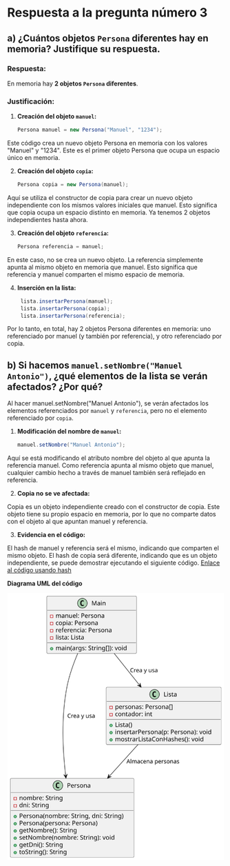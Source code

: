 # Respuesta a la pregunta número 3

## **a) ¿Cuántos objetos `Persona` diferentes hay en memoria? Justifique su respuesta.**

### Respuesta:

En memoria hay **2 objetos `Persona` diferentes**.

### Justificación:

1. **Creación del objeto `manuel`:**
   ```java
   Persona manuel = new Persona("Manuel", "1234");
   ```

Este código crea un nuevo objeto Persona en memoria con los valores "Manuel" y "1234". Este es el primer objeto Persona que ocupa un espacio único en memoria.


2. **Creación del objeto `copia`:**
   ```java
   Persona copia = new Persona(manuel);
   ```

Aquí se utiliza el constructor de copia para crear un nuevo objeto independiente con los mismos valores iniciales que manuel. Esto significa que copia ocupa un espacio distinto en memoria. Ya tenemos 2 objetos independientes hasta ahora.

3. **Creación del objeto `referencia`:**
   ```java
   Persona referencia = manuel;
   ```

En este caso, no se crea un nuevo objeto. La referencia simplemente apunta al mismo objeto en memoria que manuel. Esto significa que referencia y manuel comparten el mismo espacio de memoria.

4. **Inserción en la lista:**
   ```java
    lista.insertarPersona(manuel);
    lista.insertarPersona(copia);
    lista.insertarPersona(referencia);
   ```

Por lo tanto, en total, hay 2 objetos Persona diferentes en memoria: uno referenciado por manuel (y también por referencia), y otro referenciado por copia.



## **b)  Si hacemos `manuel.setNombre("Manuel Antonio")`, ¿qué elementos de la lista se verán afectados? ¿Por qué?**

Al hacer manuel.setNombre("Manuel Antonio"), se verán afectados los elementos referenciados por `manuel` y `referencia`, pero no el elemento referenciado por `copia`.

1. **Modificación del nombre de `manuel`:**
   ```java
   manuel.setNombre("Manuel Antonio");
   ```

Aquí se está modificando el atributo nombre del objeto al que apunta la referencia manuel.
Como referencia apunta al mismo objeto que manuel, cualquier cambio hecho a través de manuel también será reflejado en referencia.

2. **Copia no se ve afectada:**

Copia es un objeto independiente creado con el constructor de copia. Este objeto tiene su propio espacio en memoria, por lo que no comparte datos con el objeto al que apuntan manuel y referencia.

3. **Evidencia en el código:**

El hash de manuel y referencia será el mismo, indicando que comparten el mismo objeto.
El hash de copia será diferente, indicando que es un objeto independiente, se puede demostrar ejecutando el siguiente código.
 [Enlace al código usando hash](./src/Main.java)

**Diagrama UML del código**

 ![](./images/diagrama.svg)

